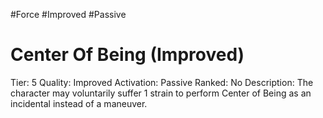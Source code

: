 #Force 
#Improved 
#Passive 

# Center Of Being (Improved)
Tier: 5
Quality: Improved
Activation: Passive
Ranked: No
Description: The character may voluntarily suffer 1 strain to perform Center of Being as an incidental instead of a maneuver.